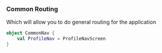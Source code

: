 ### Common Routing

Which will allow you to do general routing for the application

```kotlin
object CommonNav {
    val ProfileNav = ProfileNavScreen
}
```